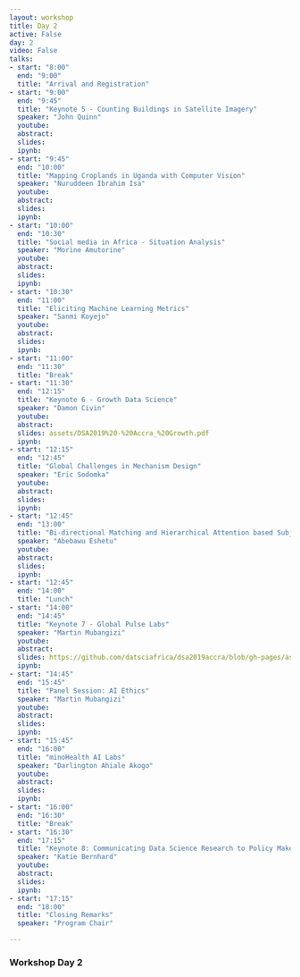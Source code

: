 ```yaml
---
layout: workshop
title: Day 2
active: False
day: 2
video: False
talks:
- start: "8:00"
  end: "9:00"
  title: "Arrival and Registration"
- start: "9:00"
  end: "9:45"
  title: "Keynote 5 - Counting Buildings in Satellite Imagery"
  speaker: "John Quinn"
  youtube:
  abstract:
  slides:
  ipynb:
- start: "9:45"
  end: "10:00"
  title: "Mapping Croplands in Uganda with Computer Vision"
  speaker: "Nuruddeen Ibrahim Isa"
  youtube:
  abstract:
  slides:
  ipynb:
- start: "10:00"
  end: "10:30"
  title: "Social media in Africa - Situation Analysis"
  speaker: "Morine Amutorine"
  youtube:
  abstract:
  slides:
  ipynb:
- start: "10:30"
  end: "11:00"
  title: "Eliciting Machine Learning Metrics"
  speaker: "Sanmi Koyejo"
  youtube:
  abstract:
  slides:
  ipynb:
- start: "11:00"
  end: "11:30"
  title: "Break"
- start: "11:30"
  end: "12:15"
  title: "Keynote 6 - Growth Data Science"
  speaker: "Damon Civin"
  youtube:
  abstract:
  slides: assets/DSA2019%20-%20Accra_%20Growth.pdf
  ipynb:
- start: "12:15"
  end: "12:45"
  title: "Global Challenges in Mechanism Design"
  speaker: "Eric Sodomka"
  youtube:
  abstract:
  slides:
  ipynb:
- start: "12:45"
  end: "13:00"
  title: "Bi-directional Matching and Hierarchical Attention based Subjective Question Marking using Deep Learning"
  speaker: "Abebawu Eshetu"
  youtube:
  abstract:
  slides:
  ipynb:
- start: "12:45"
  end: "14:00"
  title: "Lunch"
- start: "14:00"
  end: "14:45"
  title: "Keynote 7 - Global Pulse Labs"
  speaker: "Martin Mubangizi"
  youtube:
  abstract:
  slides: https://github.com/datsciafrica/dsa2019accra/blob/gh-pages/assets/workshop_presentations/Bidirectional%20Matching%20and%20Hierarchical%20attention%20Accra%202019.pdf
  ipynb:
- start: "14:45"
  end: "15:45"
  title: "Panel Session: AI Ethics"
  speaker: "Martin Mubangizi"
  youtube:
  abstract:
  slides:
  ipynb:
- start: "15:45"
  end: "16:00"
  title: "minoHealth AI Labs"
  speaker: "Darlington Ahiale Akogo"
  youtube:
  abstract:
  slides:
  ipynb:
- start: "16:00"
  end: "16:30"
  title: "Break"
- start: "16:30"
  end: "17:15"
  title: "Keynote 8: Communicating Data Science Research to Policy Makers"
  speaker: "Katie Bernhard"
  youtube:
  abstract:
  slides:
  ipynb:
- start: "17:15"
  end: "18:00"
  title: "Closing Remarks"
  speaker: "Program Chair"

---
```


<h3> <b>Workshop Day 2</b></h3>
